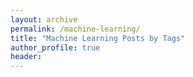 ```yaml
---
layout: archive
permalink: /machine-learning/
title: "Machine Learning Posts by Tags"
author_profile: true
header:
---
```

